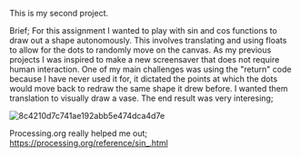 This is my second project.

Brief; For this assignment I wanted to play with sin and cos functions to draw out a shape autonomously. This involves translating and using floats to allow for the dots to randomly move on the canvas. As my previous projects I was inspired to make a new screensaver that does not require human interaction. One of my main challenges was using the "return" code because I have never used it for, it dictated the points at which the dots would move back to redraw the same shape it drew before. I wanted them translation to visually draw a vase. The end result was very interesing;

![8c4210d7c741ae192abb5e474dca4d7e](https://user-images.githubusercontent.com/66205383/83964436-38e4e900-a8be-11ea-854e-eb10098b8a79.gif)

Processing.org really helped me out; https://processing.org/reference/sin_.html
